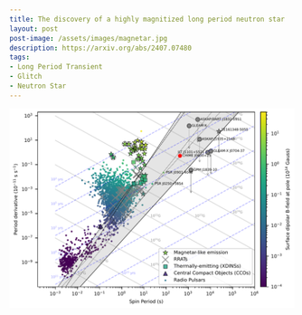 ```yaml
---
title: The discovery of a highly magnitized long period neutron star
layout: post
post-image: /assets/images/magnetar.jpg
description: https://arxiv.org/abs/2407.07480
tags:
- Long Period Transient
- Glitch
- Neutron Star
---
```


![ppdot](/assets/images/P_Pdot_deathlines.png)
